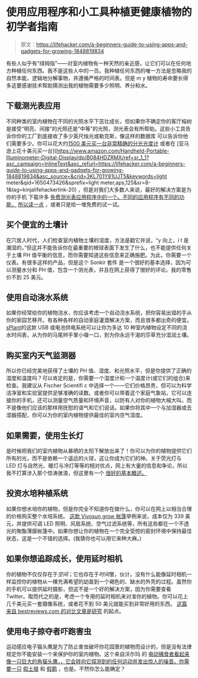 # 使用应用程序和小工具种植更健康植物的初学者指南

> 原文：<https://lifehacker.com/a-beginners-guide-to-using-apps-and-gadgets-for-growing-1848819834>

有些人似乎有“绿拇指”——对室内植物有一种天然的亲近感，让它们可以在任何地方种植任何东西。我不是这些人中的一员。我种植任何东西的唯一方法是忽略我的自然本能，逻辑地分解事物，并遵循严格的时间表。但是 m y 植物的寿命要长得多这要感谢技术帮助猜测出我的植物需要多少照明、养分和水。



## **下载测光表应用**

不同种类的室内植物在不同的光照水平下茁壮成长，但如果你不确定你的客厅榕树是接受“明亮、间接”的光照还是“中等”的光照，测光表会有所帮助。这些小工具告诉你你的工厂到底接收了多少英尺烛光或勒克斯，像这样的数据库 可以告诉你他们需要多少。你可以花大约[1500 美元买一台非常精确的分光光度计](https://www.intl-lighttech.com/products/ilt350-chroma-meter?gclid=Cj0KCQjw3v6SBhCsARIsACyrRAnXrqZa4B4l_E5S2tUdoJ8SG7ZU_PD2X3GTsIFUma7vVq7NdMoOq-UaAo9mEALw_wcB) 或者在 [亚马逊上花十美元买一台](https://www.amazon.com/Handheld-Portable-Illuminometer-Digital-Display/dp/B084HDZRMX/ref=sr_1_1?asc_campaign=InlineText&asc_refurl=https://lifehacker.com/a-beginners-guide-to-using-apps-and-gadgets-for-growing-1848819834&asc_source=&crid=3KL701Y81UJT5&keywords=light meter&qid=1650473426&sprefix=light meter,aps,125&sr=8-1&tag=kinjalifehackerlink-20) ，但是对我们大多数人来说，最好的解决方案是为你的手机 下载许多 [免费测光表应用程序中的一个。不同的应用程序有不同的功能，](https://apps.apple.com/us/app/lux-light-meter-pro/id1292598866) [所以读一点](https://www.photoworkout.com/best-light-meter-apps) ，或者只是给一堆免费的试一试。

## **买个便宜的土壤计**

在穴居人时代，人们检查室内植物土壤的湿度，方法是戳它并说，“y 向上，i t 是潮湿的，”但这并不能告诉你在最重要的根球表面下发生了什么，也不能提供任何关于土壤 PH 值平衡的信息，而你需要知道这些信息来正确施肥。为此，你需要一个仪表。有很多这样的产品，但是这个 Sonkir 套件 是一个很好的基本选择，因为可以测量水分和 PH 值，包含一个测光表，并且在网上获得了很好的评论。我的零售价不到 25 美元。

## **使用自动浇水系统**

如果你经常给你的植物浇水，你应该考虑一个自动浇水系统，把你容易出错的手从你的家园艺移开。有各种各样的自动家庭灌溉解决方案，而且很多都出奇的便宜。[sPlant](https://www.amazon.com/sPlant-Automatic-Watering-System/dp/B07WZYFS36?asc_campaign=InlineText&asc_refurl=https://lifehacker.com/a-beginners-guide-to-using-apps-and-gadgets-for-growing-1848819834&asc_source=&tag=kinjalifehackerlink-20&th=1)的这款 USB 或电池供电系统可以让你为多达 10 种室内植物设定不同的浇水时间表，从为你的马尾辫手掌小啜一口，到为你永远干渴的莎草充分湿润土壤。

## **购买室内天气监测器**

所以你已经完美地获得了土壤的 PH 值、湿度、和光照水平，但是你提供了正确的湿度和温度吗？可以肯定的是，你需要一个湿度计和一个温度计(或它们的组合)来检查。我建议从 Fischer Scientifi c 中选择一个——它们价格昂贵，但可以为科学洁净室和实验室提供足够准确的读数。或者你可以带着这个家庭气象站，它可以连接你的手机，还可以测量空气质量和环境声音，以防有人对你的植物大喊大叫，而不是像他们应该的那样用抚慰的语气和它们说话。如果你将其中一个与加湿器或去湿器搭配，你可以为你的室内植物提供最佳的室内空气湿度。

## **如果需要，使用生长灯**

是时候把我们的室内植物从暴晒的太阳下解放出来了！你可以为你的植物提供它们所有的光，而不是依赖一个遥远的火球，这让你成为它们的神。关于荧光灯与 LED 灯与自然光、暖灯与冷灯等等的相对优点，网上有大量的信息和争论，所以我不打算涉入那个惊涛骇浪，但这里有一个 [很好的基本概述。](https://www.greenroomsmarket.com/blog/grow-lights)

## **投资水培种植系统**

如果你想水培你的植物，但是你完全不知道你在做什么，你可以在网上以相当合理的价格购买整个水培系统。 [这款 Vivosun grow 帐篷](https://vivosun.com/products/vivosun-4x2-grow-tent-basic-kit)举例来说，成本仅为 339 美元，并提供可调 LED 照明、风扇系统、空气过滤系统等，所有这些都在一个不透光的聚酯薄膜帐篷中。如果你想让你的植物在一个完全受控的密封环境中保持最佳状态，这是一个不错的选择。(我猜你也可以用它来种大麻。)

## **如果你想追踪成长，使用延时相机**

你的植物不仅仅存在于*空间*；它也存在于*时间*里，伙计。没有什么能像延时相机一样监控你的植物从一棵充满希望的幼苗到一个褐色的、缺水的外壳的过程。虽然你的手机可以提供延时摄影，但这不是一个好的解决方案，因为你需要查看 Twitter。取而代之的是，考虑一个专用的延时相机来对准你的植物。你可以花上几千美元买一套摄像系统，或者花不到 50 美元就能买到非常好用的东西。 [这篇来自 bestreviews.com 的对比文章是研究](https://bestreviews.com/camera/digital/best-time-lapse-cameras#timelapse-camera-prices) 的起点。

## 使用电子掠夺者吓跑害虫

运动感应电子猫头鹰是为了防止害虫破坏你花园里的植物而设计的，但是没有法律规定你不能安装一个来保护你的室内植物。这个来自沃尔玛 的 [电动捕食者看起来像一只巨大的角猫头鹰，，它会转向它探测到的任何运动并发出惊人的噪音。你需要一只](https://www.walmart.com/ip/Easy-Gardener-8021-Garden-Defense-Electronic-Owl/21903913) [假土狼](https://gemplers.com/products/coyote-decoy?currency=USD&variant=21170204672089&utm_medium=cpc&utm_source=google&utm_campaign=Google%20Shopping&utm_content=https://gemplers.com/products/coyote-decoy?currency=USD&variant=21170204672089&utm_medium=cpc&utm_source=google&utm_campaign=Google%2520Shopping&utm_term=shopify_US_2042871840857_21170204672089&gclid=Cj0KCQjw3v6SBhCsARIsACyrRAlLRX9EilCXsVvWTIHC-57iRKJeTA4IXOyDXWfd645an4qrz4zoR0UaAkmlEALw_wcB) 和 [假鹅](https://gemplers.com/products/mute-swan-decoy) ，也是。不然你怎么能确定？